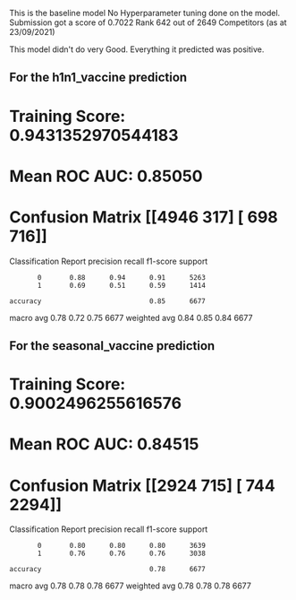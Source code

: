 This is the baseline model No Hyperparameter tuning done on the model. Submission got a score of 0.7022 Rank 642 out of 2649 Competitors (as at 23/09/2021)

This model didn't do very Good.
Everything it predicted was positive.

## For the h1n1_vaccine prediction
Training Score:  0.9431352970544183
====================================================================================================
Mean ROC AUC: 0.85050
====================================================================================================
Confusion Matrix
 [[4946  317]
 [ 698  716]]
====================================================================================================
Classification Report 
               precision    recall  f1-score   support

           0       0.88      0.94      0.91      5263
           1       0.69      0.51      0.59      1414

    accuracy                           0.85      6677
   macro avg       0.78      0.72      0.75      6677
weighted avg       0.84      0.85      0.84      6677


## For the seasonal_vaccine prediction

Training Score:  0.9002496255616576
====================================================================================================
Mean ROC AUC: 0.84515
====================================================================================================
Confusion Matrix
 [[2924  715]
 [ 744 2294]]
====================================================================================================
Classification Report 
               precision    recall  f1-score   support

           0       0.80      0.80      0.80      3639
           1       0.76      0.76      0.76      3038

    accuracy                           0.78      6677
   macro avg       0.78      0.78      0.78      6677
weighted avg       0.78      0.78      0.78      6677